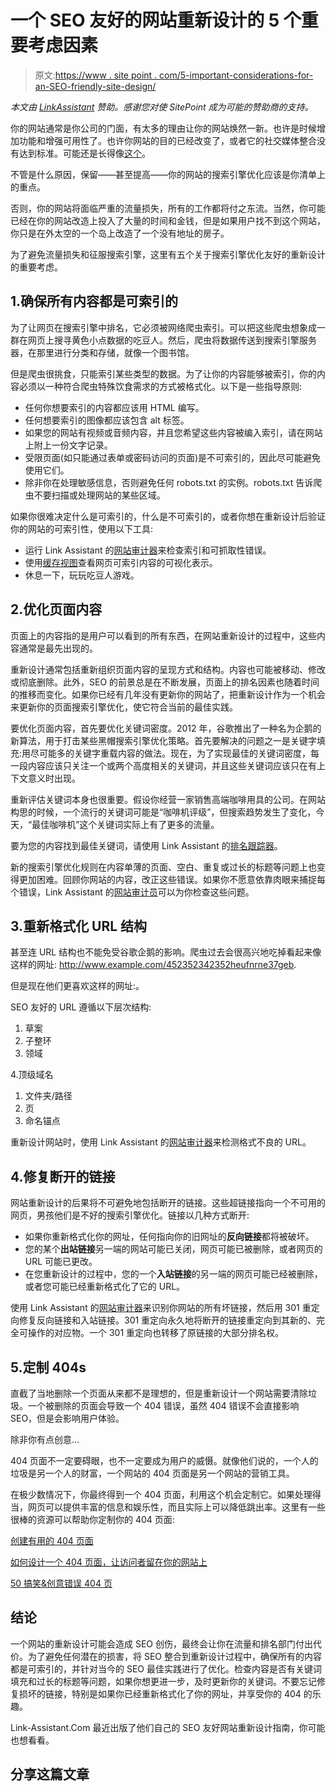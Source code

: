 # 一个 SEO 友好的网站重新设计的 5 个重要考虑因素

> 原文:[https://www . site point . com/5-important-considerations-for-an-SEO-friendly-site-design/](https://www.sitepoint.com/5-important-considerations-for-an-seo-friendly-site-redesign/)

*本文由 [LinkAssistant](http://www.link-assistant.com/) 赞助。感谢您对使 SitePoint 成为可能的赞助商的支持。*

你的网站通常是你公司的门面，有太多的理由让你的网站焕然一新。也许是时候增加功能和增强可用性了。也许你网站的目的已经改变了，或者它的社交媒体整合没有达到标准。可能还是长得像[这个](http://www.warnerbros.com/archive/spacejam/movie/jam.htm)。

不管是什么原因，保留——甚至提高——你的网站的搜索引擎优化应该是你清单上的重点。

否则，你的网站将面临严重的流量损失，所有的工作都将付之东流。当然，你可能已经在你的网站改造上投入了大量的时间和金钱，但是如果用户找不到这个网站，你只是在外太空的一个岛上改造了一个没有地址的房子。

为了避免流量损失和征服搜索引擎，这里有五个关于搜索引擎优化友好的重新设计的重要考虑。

## 1.确保所有内容都是可索引的

为了让网页在搜索引擎中排名，它必须被网络爬虫索引。可以把这些爬虫想象成一群在网页上搜寻黄色小点数据的吃豆人。然后，爬虫将数据传送到搜索引擎服务器，在那里进行分类和存储，就像一个图书馆。

但是爬虫很挑食，只能索引某些类型的数据。为了让你的内容能够被索引，你的内容必须以一种符合爬虫特殊饮食需求的方式被格式化。以下是一些指导原则:

*   任何你想要索引的内容都应该用 HTML 编写。
*   任何想要索引的图像都应该包含 alt 标签。
*   如果您的网站有视频或音频内容，并且您希望这些内容被编入索引，请在网站上附上一份文字记录。
*   受限页面(如只能通过表单或密码访问的页面)是不可索引的，因此尽可能避免使用它们。
*   除非你在处理敏感信息，否则避免任何 robots.txt 的实例。robots.txt 告诉爬虫不要扫描或处理网站的某些区域。

如果你很难决定什么是可索引的，什么是不可索引的，或者你想在重新设计后验证你的网站的可索引性，使用以下工具:

*   运行 Link Assistant 的[网站审计器](http://www.link-assistant.com/website-auditor/)来检查索引和可抓取性错误。
*   使用[缓存视图](http://cachedview.com/)查看网页可索引内容的可视化表示。
*   休息一下，玩玩吃豆人游戏。

## 2.优化页面内容

页面上的内容指的是用户可以看到的所有东西，在网站重新设计的过程中，这些内容通常是最先出现的。

重新设计通常包括重新组织页面内容的呈现方式和结构。内容也可能被移动、修改或彻底删除。此外，SEO 的前景总是在不断发展，页面上的排名因素也随着时间的推移而变化。如果你已经有几年没有更新你的网站了，把重新设计作为一个机会来更新你的页面搜索引擎优化，使它符合当前的最佳实践。

要优化页面内容，首先要优化关键词密度。2012 年，谷歌推出了一种名为企鹅的新算法，用于打击某些黑帽搜索引擎优化策略。首先要解决的问题之一是关键字填充:用尽可能多的关键字重载内容的做法。现在，为了实现最佳的关键词密度，每一段内容应该只关注一个或两个高度相关的关键词，并且这些关键词应该只在有上下文意义时出现。

重新评估关键词本身也很重要。假设你经营一家销售高端咖啡用具的公司。在网站构思的时候，一个流行的关键词可能是“咖啡机评级”，但搜索趋势发生了变化，今天，“最佳咖啡机”这个关键词实际上有了更多的流量。

要为您的内容找到最佳关键词，请使用 Link Assistant 的[排名跟踪器](http://www.google.com/url?q=http%3A%2F%2Fwww.link-assistant.com%2Fseo-workflow%2Fkeyword-research.html&sa=D&sntz=1&usg=AFQjCNEVvCWeeNHqOdGzOAILrJwRgg4u9w)。

新的搜索引擎优化规则在内容单薄的页面、空白、重复或过长的标题等问题上也变得更加困难。回顾你网站的内容，改正这些错误。如果你不愿意依靠肉眼来捕捉每个错误，Link Assistant 的[网站审计员](http://www.google.com/url?q=http%3A%2F%2Fwww.link-assistant.com%2Fseo-workflow%2Fpage-optimization.html&sa=D&sntz=1&usg=AFQjCNGm-9LBN8Dfe-1N2fIlJl477oZK0w)可以为你检查这些问题。

## 3.重新格式化 URL 结构

甚至连 URL 结构也不能免受谷歌企鹅的影响。爬虫过去会很高兴地吃掉看起来像这样的网址:
http://www.example.com/452352342352heufnrne37geb.

但是现在他们更喜欢这样的网址:。

SEO 友好的 URL 遵循以下层次结构:

1.  草案
2.  子整环
3.  领域

4.顶级域名

1.  文件夹/路径
2.  页
3.  命名锚点

重新设计网站时，使用 Link Assistant 的[网站审计器](http://www.link-assistant.com/website-auditor/)来检测格式不良的 URL。

## 4.修复断开的链接

网站重新设计的后果将不可避免地包括断开的链接。这些超链接指向一个不可用的网页，男孩他们是不好的搜索引擎优化。链接以几种方式断开:

*   如果你重新格式化你的网址，任何指向你的旧网址的**反向链接**都将被破坏。
*   您的某个**出站链接**另一端的网站可能已关闭，网页可能已被删除，或者网页的 URL 可能已更改。
*   在您重新设计的过程中，您的一个**入站链接**的另一端的网页可能已经被删除，或者您可能已经重新格式化了它的 URL。

使用 Link Assistant 的[网站审计器](http://www.google.com/url?q=http%3A%2F%2Fwww.link-assistant.com%2Fseo-workflow%2Fsite-audit.html&sa=D&sntz=1&usg=AFQjCNHye3Ng5tMKJmXphBfO33eySIRh5w)来识别你网站的所有坏链接，然后用 301 重定向修复反向链接和入站链接。301 重定向永久地将断开的链接重定向到其新的、完全可操作的对应物。一个 301 重定向也转移了原链接的大部分排名权。

## 5.定制 404s

直截了当地删除一个页面从来都不是理想的，但是重新设计一个网站需要清除垃圾。一个被删除的页面会导致一个 404 错误，虽然 404 错误不会直接影响 SEO，但是会影响用户体验。

除非你有点创意…

404 页面不一定要碍眼，也不一定要成为用户的威慑。就像他们说的，一个人的垃圾是另一个人的财富，一个网站的 404 页面是另一个网站的营销工具。

在极少数情况下，你最终得到一个 404 页面，利用这个机会定制它。如果处理得当，网页可以提供丰富的信息和娱乐性，而且实际上可以降低跳出率。这里有一些很棒的资源可以帮助你定制你的 404 页面:

[创建有用的 404 页面](https://support.google.com/webmasters/answer/93641?hl=en)

[如何设计一个 404 页面，让访问者留在你的网站上](http://blog.crazyegg.com/2012/02/08/404-page-web-design/)

[50 搞笑&创意错误 404 页](http://www.hongkiat.com/blog/funny-creative-error-404/)

## 结论

一个网站的重新设计可能会造成 SEO 创伤，最终会让你在流量和排名部门付出代价。为了避免任何潜在的损害，将 SEO 整合到重新设计过程中，确保所有的内容都是可索引的，并针对当今的 SEO 最佳实践进行了优化。检查内容是否有关键词填充和过长的标题等问题，如果你想更进一步，及时更新你的关键词。不要忘记修复损坏的链接，特别是如果你已经重新格式化了你的网址，并享受你的 404 的乐趣。

Link-Assistant.Com 最近出版了他们自己的 SEO 友好网站重新设计指南，你可能也想看看。

## 分享这篇文章